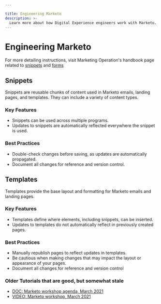 ```yaml
---

title: Engineering Marketo
description: >-
  Learn more about how Digital Experience engineers work with Marketo.
---
```








# Engineering Marketo

For more detailing instructions, visit Marketing Operation's handbook page related to [snippets](https://about.gitlab.com/handbook/marketing/marketing-operations/marketo/#snippets) and [forms](https://about.gitlab.com/handbook/marketing/marketing-operations/marketo/#forms)

## Snippets
Snippets are reusable chunks of content used in Marketo emails, landing pages, and templates. They can include a variety of content types.

### Key Features
- Snippets can be used across multiple programs.
- Updates to snippets are automatically reflected everywhere the snippet is used.

### Best Practices
- Double-check changes before saving, as updates are automatically propagated.
- Document all changes for reference and version control.

## Templates
Templates provide the base layout and formatting for Marketo emails and landing pages.

### Key Features
- Templates define where elements, including snippets, can be inserted.
- Updates to templates do not automatically reflect in previously created pages.

### Best Practices
- Manually republish pages to reflect updates in templates.
- Be cautious when making changes that may impact the layout or appearance of your pages.
- Document all changes for reference and version control

### Older Tutorials that are good, but somewhat stale 

* [DOC: Marketo workshop agenda, March 2021](https://docs.google.com/document/d/1xi-VeTJDNqg3lj9TkYzzPsXV74hi9SvjWAlnq8iDbBU/edit?usp=sharing)
* [VIDEO: Marketo workshop, March 2021](https://youtu.be/W3WH4xFYLXk)

